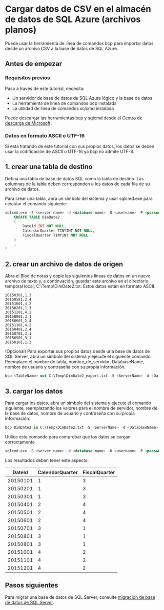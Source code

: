 <properties
   pageTitle="Cargar datos desde un archivo CSV en Databaase de SQL Azure (bcp) | Microsoft Azure"
   description="Tamaño de datos pequeños, utiliza bcp para importar datos en la base de datos de SQL Azure."
   services="sql-database"
   documentationCenter="NA"
   authors="CarlRabeler"
   manager="jhubbard"
   editor=""/>

<tags
   ms.service="sql-database"
   ms.devlang="NA"
   ms.topic="get-started-article"
   ms.tgt_pltfrm="NA"
   ms.workload="data-services"
   ms.date="09/13/2016"
   ms.author="carlrab"/>


# <a name="load-data-from-csv-into-azure-sql-data-warehouse-flat-files"></a>Cargar datos de CSV en el almacén de datos de SQL Azure (archivos planos)

Puede usar la herramienta de línea de comandos bcp para importar datos desde un archivo CSV a la base de datos de SQL Azure.

## <a name="before-you-begin"></a>Antes de empezar

### <a name="prerequisites"></a>Requisitos previos

Paso a través de este tutorial, necesita:

- Un servidor de base de datos de SQL Azure lógico y la base de datos
- La herramienta de línea de comandos bcp instalada
- La utilidad de línea de comandos sqlcmd instalada

Puede descargar las herramientas bcp y sqlcmd desde el [Centro de descarga de Microsoft][].

### <a name="data-in-ascii-or-utf-16-format"></a>Datos en formato ASCII o UTF-16

Si está tratando de este tutorial con sus propios datos, los datos se deben usar la codificación de ASCII o UTF-16 ya bcp no admite UTF-8. 

## <a name="1-create-a-destination-table"></a>1. crear una tabla de destino

Defina una tabla de base de datos SQL como la tabla de destino. Las columnas de la tabla deben corresponden a los datos de cada fila de su archivo de datos.

Para crear una tabla, abra un símbolo del sistema y usar sqlcmd.exe para ejecutar el comando siguiente:


```sql
sqlcmd.exe -S <server name> -d <database name> -U <username> -P <password> -I -Q "
    CREATE TABLE DimDate2
    (
        DateId INT NOT NULL,
        CalendarQuarter TINYINT NOT NULL,
        FiscalQuarter TINYINT NOT NULL
    )
    ;
"
```


## <a name="2-create-a-source-data-file"></a>2. crear un archivo de datos de origen

Abra el Bloc de notas y copie las siguientes líneas de datos en un nuevo archivo de texto y, a continuación, guardar este archivo en el directorio temporal local, C:\Temp\DimDate2.txt. Estos datos están en formato ASCII.

```
20150301,1,3
20150501,2,4
20151001,4,2
20150201,1,3
20151201,4,2
20150801,3,1
20150601,2,4
20151101,4,2
20150401,2,4
20150701,3,1
20150901,3,1
20150101,1,3
```

(Opcional) Para exportar sus propios datos desde una base de datos de SQL Server, abra un símbolo del sistema y ejecute el siguiente comando. Reemplace el nombre de tabla, nombre_de_servidor, DatabaseName, nombre de usuario y contraseña con su propia información.

```sql
bcp <TableName> out C:\Temp\DimDate2_export.txt -S <ServerName> -d <DatabaseName> -U <Username> -P <Password> -q -c -t ','
```

## <a name="3-load-the-data"></a>3. cargar los datos
Para cargar los datos, abra un símbolo del sistema y ejecute el comando siguiente, reemplazando los valores para el nombre de servidor, nombre de la base de datos, nombre de usuario y contraseña con su propia información.

```sql
bcp DimDate2 in C:\Temp\DimDate2.txt -S <ServerName> -d <DatabaseName> -U <Username> -P <password> -q -c -t  ','
```

Utilice este comando para comprobar que los datos se cargan correctamente

```sql
sqlcmd.exe -S <server name> -d <database name> -U <username> -P <password> -I -Q "SELECT * FROM DimDate2 ORDER BY 1;"
```

Los resultados deben tener este aspecto:

DateId |CalendarQuarter |FiscalQuarter
----------- |--------------- |-------------
20150101 |1 |3
20150201 |1 |3
20150301 |1 |3
20150401 |2 |4
20150501 |2 |4
20150601 |2 |4
20150701 |3 |1
20150801 |3 |1
20150801 |3 |1
20151001 |4 |2
20151101 |4 |2
20151201 |4 |2


## <a name="next-steps"></a>Pasos siguientes

Para migrar una base de datos de SQL Server, consulte [migración de base de datos de SQL Server](sql-database-cloud-migrate.md).

<!--MSDN references-->
[bcp]: https://msdn.microsoft.com/library/ms162802.aspx
[CREATE TABLE syntax]: https://msdn.microsoft.com/library/mt203953.aspx

<!--Other Web references-->
[Centro de descarga de Microsoft]: https://www.microsoft.com/download/details.aspx?id=36433
